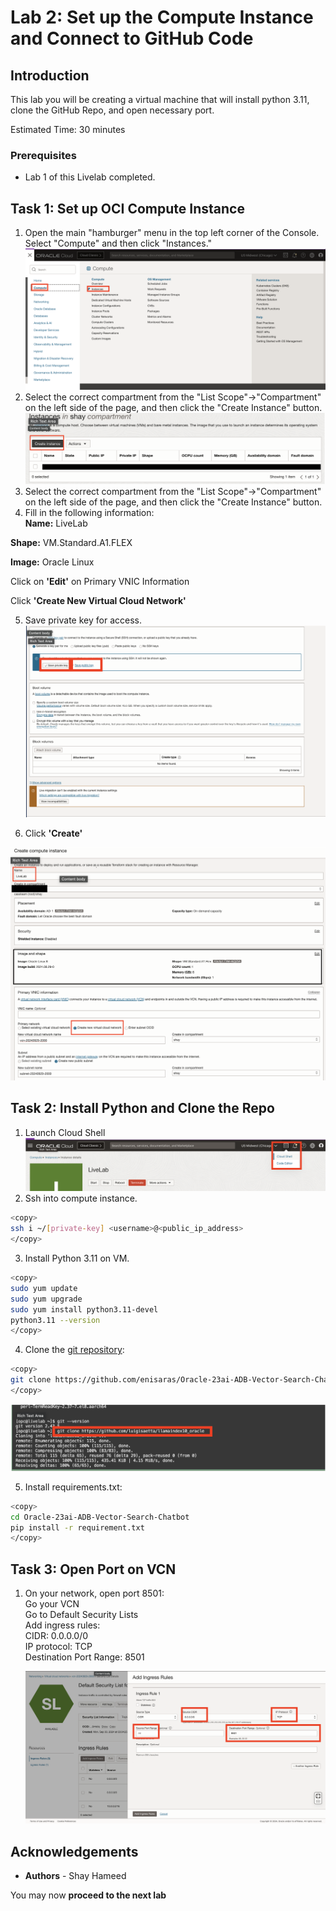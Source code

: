 # Lab 2: Set up the Compute Instance and Connect to GitHub Code

## Introduction
This lab you will be creating a virtual machine that will install python 3.11, clone the GitHub Repo, and open necessary port. 

Estimated Time: 30 minutes

### Prerequisites
* Lab 1 of this Livelab completed.

## Task 1: Set up OCI Compute Instance

1. Open the main "hamburger" menu in the top left corner of the Console. Select "Compute" and then click "Instances."
![Selecting Compute from Hamburger Menu](images/hamburger-menu-compute.png)
2. Select the correct compartment from the "List Scope"→"Compartment" on the left side of the page, and then click the "Create Instance" button.
![Clicking Create Compute Instance Button](images/create-instance.png)
3. Select the correct compartment from the "List Scope"→"Compartment" on the left side of the page, and then click the "Create Instance" button.    
4. Fill in the following information:    
**Name:** LiveLab

**Shape:** VM.Standard.A1.FLEX 

**Image:** Oracle Linux

Click on **'Edit'** on Primary VNIC Information  

Click **'Create New Virtual Cloud Network'** 

5. Save private key for access.
    ![Downloading the Private/Public Keys](images/download-private-public-key.png)
    
6. Click **'Create'**    

![Creation Page of the VM](images/on-creation-vm.png)

## Task 2: Install Python and Clone the Repo
1. Launch Cloud Shell    
   ![Opening Cloud Shell](images/open-cloud-shell.png)
2. Ssh into compute instance.
```bash
<copy>
ssh i ~/[private-key] <username>@<public_ip_address>
</copy>
```

3. Install Python 3.11 on VM.

```bash
<copy>
sudo yum update
sudo yum upgrade
sudo yum install python3.11-devel
python3.11 --version
</copy>
```

4. Clone the [git repository](https://github.com/enisaras/Oracle-23ai-ADB-Vector-Search-Chatbot):
```bash
<copy>
git clone https://github.com/enisaras/Oracle-23ai-ADB-Vector-Search-Chatbot.git
</copy>
```
![Clone Repo](images/clone-repo.png)

5. Install requirements.txt:

```bash
<copy>
cd Oracle-23ai-ADB-Vector-Search-Chatbot
pip install -r requirement.txt
</copy>
```

## Task 3: Open Port on VCN

1. On your network, open port 8501:  
Go your VCN    
Go to Default Security Lists    
Add ingress rules:    
    CIDR: 0.0.0.0/0    
    IP protocol: TCP    
    Destination Port Range: 8501

   ![Open Port 8501](images/vcn-port-opening.png)

## **Acknowledgements**

* **Authors** - Shay Hameed

You may now **proceed to the next lab**
